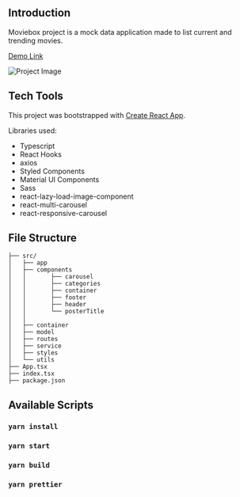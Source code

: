 ## Introduction

Moviebox project is a mock data application made to list current and trending movies.

[Demo Link](https://moviebox-one.vercel.app/)

![Project Image](https://github.com/Plakumat/moviebox/blob/main/demo.png?raw=true)

## Tech Tools

This project was bootstrapped with [Create React App](https://github.com/facebook/create-react-app).

Libraries used:

- Typescript
- React Hooks
- axios
- Styled Components
- Material UI Components
- Sass
- react-lazy-load-image-component
- react-multi-carousel
- react-responsive-carousel

## File Structure

```
├── src/
│   ├── app
│   ├── components
│   │       ├── carousel
│   │       ├── categories
│   │       ├── container
│   │       ├── footer
│   │       ├── header
│   │       └── posterTitle
│   │
│   ├── container
│   ├── model
│   ├── routes
│   ├── service
│   ├── styles
│   └── utils
├── App.tsx
├── index.tsx
├── package.json
```

## Available Scripts

### `yarn install`

### `yarn start`

### `yarn build`

### `yarn prettier`
